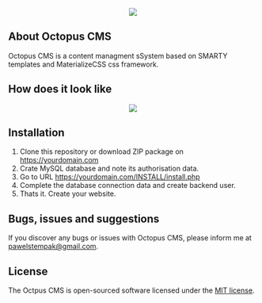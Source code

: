 <p align="center"><img src="https://pawelstempak.com/logo.png"></p>

## About Octopus CMS
Octopus CMS is a content managment sSystem based on SMARTY templates and MaterializeCSS css framework.

## How does it look like

<p align="center"><img src="https://pawelstempak.com/backend.jpg"></p>

## Installation

1. Clone this repository or download ZIP package on https://yourdomain.com
2. Crate MySQL database and note its authorisation data.
3. Go to URL https://yourdomain.com/INSTALL/install.php
4. Complete the database connection data and create backend user.
5. Thats it. Create your website.

## Bugs, issues and suggestions
If you discover any bugs or issues with Octopus CMS, please inform me at pawelstempak@gmail.com.

## License

The Octpus CMS is open-sourced software licensed under the [MIT license](https://opensource.org/licenses/MIT).
